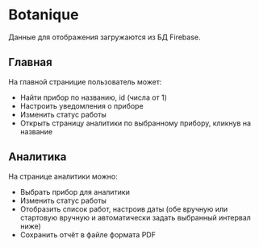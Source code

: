 # Botanique
Данные для отображения загружаются из БД Firebase.
## Главная
На главной страницие пользователь может:
- Найти прибор по названию, id (числа от 1)
- Настроить уведомления о приборе
- Изменить статус работы
- Открыть страницу аналитики по выбранному прибору, кликнув на название
## Аналитика
На странице аналитики можно:
- Выбрать прибор для аналитики
- Изменить статус работы
- Отобразить список работ, настроив даты (обе вручную или стартовую вручную и автоматически задать выбранный интервал ниже)
- Сохранить отчёт в файле формата PDF
